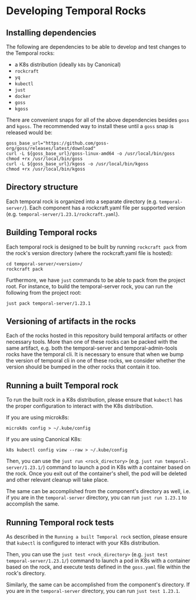 # Developing Temporal Rocks

## Installing dependencies

The following are dependencies to be able to develop and test changes to the Temporal rocks:

- a K8s distribution (ideally `k8s` by Canonical)
- `rockcraft`
- `yq`
- `kubectl`
- `just`
- `docker`
- `goss`
- `kgoss`

There are convenient snaps for all of the above dependencies besides `goss` and `kgoss`. The recommended way to install these until a `goss` snap is released would be:

```shell
goss_base_url="https://github.com/goss-org/goss/releases/latest/download"
curl -L ${goss_base_url}/goss-linux-amd64 -o /usr/local/bin/goss
chmod +rx /usr/local/bin/goss
curl -L ${goss_base_url}/kgoss -o /usr/local/bin/kgoss
chmod +rx /usr/local/bin/kgoss
```

## Directory structure

Each temporal rock is organized into a separate directory (e.g. `temporal-server/`). Each component has a rockcraft.yaml file per supported version (e.g. `temporal-server/1.23.1/rockcraft.yaml`).

## Building Temporal rocks

Each temporal rock is designed to be built by running `rockcraft pack` from the rock's version directory (where the rockcraft.yaml file is hosted):

```shell
cd temporal-server/<version>/
rockcraft pack
```

Furthermore, we have `just` commands to be able to pack from the project root. For instance, to build the temporal-server rock, you can run the following from the project root:

```
just pack temporal-server/1.23.1
```

## Versioning of artifacts in the rocks

Each of the rocks hosted in this repository build temporal artifacts or other necessary tools. More than one of these rocks can be packed with the same artifact, e.g. both the temporal-server and temporal-admin-tools rocks have the temporal cli. It is necessary to ensure that when we bump the version of temporal cli in one of these rocks, we consider whether the version should be bumped in the other rocks that contain it too.

## Running a built Temporal rock

To run the built rock in a K8s distribution, please ensure that `kubectl` has the proper configuration to interact with the K8s distribution.

If you are using microk8s:

```shell
microk8s config > ~/.kube/config
```

If you are using Canonical K8s:

```shell
k8s kubectl config view --raw > ~/.kube/config
```

Then, you can use the `just run <rock_directory>` (e.g. `just run temporal-server/1.23.1/`) command to launch a pod in K8s with a container based on the rock. Once you exit out of the container's shell, the pod will be deleted and other relevant cleanup will take place.

The same can be accomplished from the component's directory as well, i.e. if you are in the `temporal-server` directory, you can run `just run 1.23.1` to accomplish the same.

## Running Temporal rock tests

As described in the `Running a built Temporal rock` section, please ensure that `kubectl` is configured to interact with your K8s distribution.

Then, you can use the `just test <rock_directory>` (e.g. `just test temporal-server/1.23.1/`) command to launch a pod in K8s with a container based on the rock, and execute tests defined in the `goss.yaml` file within the rock's directory.

Similarly, the same can be accomplished from the component's directory. If you are in the `temporal-server` directory, you can run `just test 1.23.1`.
